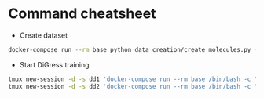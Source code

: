 # Command cheatsheet

- Create dataset

```bash
docker-compose run --rm base python data_creation/create_molecules.py --atom-size 8
```

- Start DiGress training

```bash
tmux new-session -d -s dd1 'docker-compose run --rm base /bin/bash -c "cd /app/DiGress && python dgd/main.py model=discrete general.gpus=0 max_num_atoms=8"'
tmux new-session -d -s dd2 'docker-compose run --rm base /bin/bash -c "cd /app/DiGress && python dgd/main.py model=continuous general.gpus=0 max_num_atoms=8"'
```
